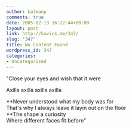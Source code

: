 ```yaml
---
author: kalmanp
comments: true
date: 2005-02-13 16:22:44+00:00
layout: post
link: http://kavics.me/347/
slug: '347'
title: No Content Found
wordpress_id: 347
categories:
- Uncategorized
---
```


"Close your eyes and wish that it were




Axilla axilla axilla axilla




**Never understood what my body was for   
That's why I always leave it layin out on the floor  
**The shape a curiosity  
Where different faces fit before"
